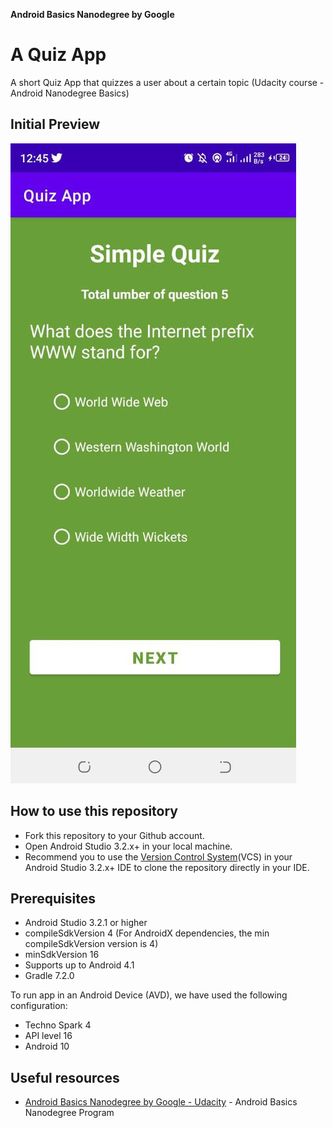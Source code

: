 
**Android Basics Nanodegree by Google** 


A Quiz App
===================================

A short Quiz App that quizzes a user about a certain topic
(Udacity course - Android Nanodegree Basics)

## Initial Preview
![App Image](image_of_quiz_app.jpeg)


How to use this repository
--------------
- Fork this repository to your Github account.
- Open Android Studio 3.2.x+ in your local machine.
- Recommend you to use the [Version Control System](https://developer.android.com/studio/intro#version_control_basics)(VCS) in your Android Studio 3.2.x+ IDE to clone the repository directly in your IDE.


Prerequisites
--------------
- Android Studio 3.2.1 or higher
- compileSdkVersion 4 (For AndroidX dependencies, the min compileSdkVersion version is 4)
- minSdkVersion 16
- Supports up to Android 4.1
- Gradle 7.2.0

To run app in an Android Device (AVD), we have used the following configuration:
- Techno Spark 4
- API level 16
- Android 10



## Useful resources

- [Android Basics Nanodegree by Google - Udacity](https://www.udacity.com/course/android-basics-nanodegree-by-google--nd803) - Android Basics Nanodegree Program

